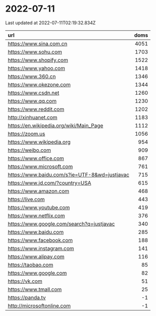 # 2022-07-11

<!-- BEGIN -->
Last updated at 2022-07-11T02:19:32.834Z

url | doms
:- | -:
https://www.sina.com.cn | 4051
https://www.sohu.com | 1703
https://www.shopify.com | 1522
https://www.yahoo.com | 1418
https://www.360.cn | 1346
https://www.okezone.com | 1344
https://www.csdn.net | 1260
https://www.qq.com | 1230
https://www.reddit.com | 1202
http://xinhuanet.com | 1183
https://en.wikipedia.org/wiki/Main_Page | 1112
https://zoom.us | 1056
https://www.wikipedia.org | 954
https://weibo.com | 909
https://www.office.com | 867
https://www.microsoft.com | 761
https://www.baidu.com/s?ie=UTF-8&wd=justjavac | 715
https://www.jd.com/?country=USA | 615
https://www.amazon.com | 468
https://live.com | 443
https://www.youtube.com | 419
https://www.netflix.com | 376
https://www.google.com/search?q=justjavac | 340
https://www.baidu.com | 285
https://www.facebook.com | 188
https://www.instagram.com | 141
https://www.alipay.com | 116
https://taobao.com | 85
https://www.google.com | 82
https://vk.com | 51
https://www.tmall.com | 25
https://panda.tv | -1
http://microsoftonline.com | -1
<!-- END -->

